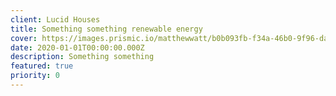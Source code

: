 ```yaml
---
client: Lucid Houses
title: Something something renewable energy
cover: https://images.prismic.io/matthewwatt/b0b093fb-f34a-46b0-9f96-daf3f25e3b2f_Lucid_House_Master_4K_OVERLAYS+2.jpg
date: 2020-01-01T00:00:00.000Z
description: Something something
featured: true
priority: 0
---
```

